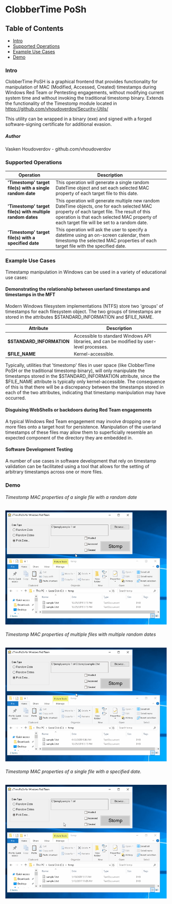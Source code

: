 # ClobberTime PoSh

## Table of Contents
* [Intro](#intro)
* [Supported Operations](#operations)
* [Example Use Cases](#use-cases)
* [Demo](#demo)

### <a name="intro"></a>Intro
ClobberTime PoSH is a graphical frontend that provides functionality for manipulation of MAC (Modified, Accessed, Created) timestamps during Windows Red Team or Pentesting engagements, without modifying current system time and without invoking the traditional timestomp binary.  Extends the functionality of the Timestomp module located in https://github.com/vhoudoverdov/Security-Utils/

This utility can be wrapped in a binary (exe) and signed with a forged software-signing certificate for additional evasion.

##### Author
Vasken Houdoverdov  - github.com/vhoudoverdov

### <a name="operations"></a>Supported Operations

| Operation | Description |
| --- | --- |
| **'Timestomp' target file(s) with a single random date** | This operation will generate a single random DateTime object and set each selected MAC property of each target file to this date. |
| **'Timestomp' target file(s) with multiple random dates** | This operation will generate multiple new random DateTime objects, one for each selected MAC property of each target file.  The result of this operation is that each selected MAC property of each target file will be set to a random date. 
 | **'Timestomp' target file(s) with a specified date** | This operation will ask the user to specify a datetime using an on-screen calendar, them timestomp the selected MAC properties of each target file with the specified date.|

### <a name="use-cases"></a>Example Use Cases
Timestamp manipulation in Windows can be used in a variety of educational use cases:
#### Demonstrating the relationship between userland timestamps and timestamps in the MFT
Modern Windows filesystem implementations (NTFS) store two 'groups' of timestamps for each filesystem object.  The two groups of timestamps are stored in the attributes $STANDARD_INFORMATION and $FILE_NAME.  

| Attribute | Description |
| --- | --- |
| **$STANDARD_INFORMATION** | Accessible to standard Windows API libraries, and can be modified by user-level processes. |
| **$FILE_NAME** | Kernel-accessible. 

Typically, utilities that 'timestomp' files in user space (like ClobberTime PoSH or the traditional timestomp binary), will only manipulate the timestamps stored in the $STANDARD_INFORMATION attribute, since the $FILE_NAME attribute is typically only kernel-accessible.  The consequence of this is that there will be a discrepancy between the timestamps stored in each of the two attributes, indicating that timestamp manipulation may have occurred.

#### Disguising WebShells or backdoors during Red Team engagements
A typical Windows Red Team engagement may involve dropping one or more files onto a target host for persistence.  Manipulation of the userland timestamps of these files may allow them to superficially resemble an expected component of the directory they are embedded in.

#### Software Development Testing
A number of use cases in software development that rely on timestamp validation can be facilitated using a tool that allows for the setting of arbitrary timestamps across one or more files.

### <a name="demo"></a>Demo
###### Timestomp MAC properties of a single file with a random date

![](demo/demo-single-file-single-date.gif)

###### Timestomp MAC properties of multiple files with multiple random dates

![](demo/demo-multiple-files-multiple-dates.gif)

###### Timestomp MAC properties of a single file with a specified date. 

![](demo/demo-single-file-specific-date.gif)
